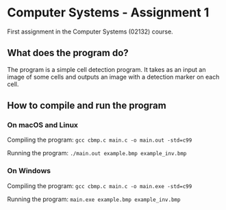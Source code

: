 # Computer Systems - Assignment 1
First assignment in the Computer Systems (02132) course.

## What does the program do?
The program is a simple cell detection program. It takes as an input an image of some cells and outputs an image with a detection marker on each cell.

## How to compile and run the program

### On macOS and Linux
Compiling the program: ```gcc cbmp.c main.c -o main.out -std=c99```

Running the program: ```./main.out example.bmp example_inv.bmp```

### On Windows
Compiling the program: ```gcc cbmp.c main.c -o main.exe -std=c99```

Running the program: ```main.exe example.bmp example_inv.bmp```
